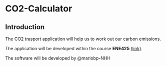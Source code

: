 # CO2-Calculator
## Introduction
The CO2 trasport application will help us to work out our carbon emissions.

The application will be developed within the course __ENE425__ [(link)](https://www.nhh.no/en/courses/sustainable-energy/).

The software will be developed by @mariobp-NHH
